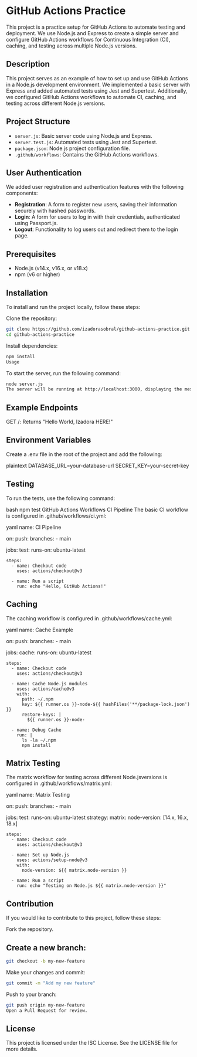 # GitHub Actions Practice

This project is a practice setup for GitHub Actions to automate testing and deployment. We use Node.js and Express to create a simple server and configure GitHub Actions workflows for Continuous Integration (CI), caching, and testing across multiple Node.js versions.

## Description
This project serves as an example of how to set up and use GitHub Actions in a Node.js development environment. We implemented a basic server with Express and added automated tests using Jest and Supertest. Additionally, we configured GitHub Actions workflows to automate CI, caching, and testing across different Node.js versions.

## Project Structure
- `server.js`: Basic server code using Node.js and Express.
- `server.test.js`: Automated tests using Jest and Supertest.
- `package.json`: Node.js project configuration file.
- `.github/workflows`: Contains the GitHub Actions workflows.

## User Authentication
We added user registration and authentication features with the following components:
- **Registration**: A form to register new users, saving their information securely with hashed passwords.
- **Login**: A form for users to log in with their credentials, authenticated using Passport.js.
- **Logout**: Functionality to log users out and redirect them to the login page.

## Prerequisites
- Node.js (v14.x, v16.x, or v18.x)
- npm (v6 or higher)

## Installation
To install and run the project locally, follow these steps:

Clone the repository:
```bash
git clone https://github.com/izadorasobral/github-actions-practice.git
cd github-actions-practice
````
Install dependencies:
````bash
npm install
Usage
````
To start the server, run the following command:
````bash
node server.js
The server will be running at http://localhost:3000, displaying the message "Hello World, Izadora HERE!".
````

## Example Endpoints
GET /: Returns "Hello World, Izadora HERE!"

## Environment Variables
Create a .env file in the root of the project and add the following:

plaintext
DATABASE_URL=your-database-url
SECRET_KEY=your-secret-key

## Testing
To run the tests, use the following command:

bash
npm test
GitHub Actions Workflows
CI Pipeline
The basic CI workflow is configured in .github/workflows/ci.yml:

yaml
name: CI Pipeline

on:
  push:
    branches:
      - main

jobs:
  test:
    runs-on: ubuntu-latest

    steps:
      - name: Checkout code
        uses: actions/checkout@v3

      - name: Run a script
        run: echo "Hello, GitHub Actions!"
## Caching
The caching workflow is configured in .github/workflows/cache.yml:

yaml
name: Cache Example

on:
  push:
    branches:
      - main

jobs:
  cache:
    runs-on: ubuntu-latest

    steps:
      - name: Checkout code
        uses: actions/checkout@v3

      - name: Cache Node.js modules
        uses: actions/cache@v3
        with:
          path: ~/.npm
          key: ${{ runner.os }}-node-${{ hashFiles('**/package-lock.json') }}
          restore-keys: |
            ${{ runner.os }}-node-

      - name: Debug Cache
        run: |
          ls -la ~/.npm
          npm install
## Matrix Testing
The matrix workflow for testing across different Node.jsversions is configured in .github/workflows/matrix.yml:

yaml
name: Matrix Testing

on:
  push:
    branches:
      - main

jobs:
  test:
    runs-on: ubuntu-latest
    strategy:
      matrix:
        node-version: [14.x, 16.x, 18.x]

    steps:
      - name: Checkout code
        uses: actions/checkout@v3

      - name: Set up Node.js
        uses: actions/setup-node@v3
        with:
          node-version: ${{ matrix.node-version }}

      - name: Run a script
        run: echo "Testing on Node.js ${{ matrix.node-version }}"
## Contribution
If you would like to contribute to this project, follow these steps:

Fork the repository.

## Create a new branch:

```bash
git checkout -b my-new-feature
```
Make your changes and commit:
```bash
git commit -m "Add my new feature"
```
Push to your branch:
```bash
git push origin my-new-feature
Open a Pull Request for review.
```
## License
This project is licensed under the ISC License. See the LICENSE file for more details.



